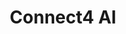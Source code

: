 ---
layout: external
title: Connect4 AI
description: Monte Carlo Tree Search Based AI Connect 4 Bot
img: /assets/img/Connect4.png
external_url: https://github.com/Alfo5123/Connect4
---